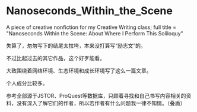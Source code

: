 # Nanoseconds_Within_the_Scene
A piece of creative nonfiction for my Creative Writing class; full title = "Nanoseconds Within the Scene: About Where I Perform This Soliloquy"

失算了，匆匆写下的结尾太拉垮，本来没打算写“励志文”的。

不过比起过去的其它作品，这个好歹能看。

大致围绕着网络环境、生态环境和成长环境写了这么一篇文章。

个人成分比较多。

参考全部源于JSTOR、ProQuest等数据库，只顾着寻找和自己书写内容相关的资料，没有深入了解它们的作者，所以若作者有什么问题我一律不知情。（叠盾）
